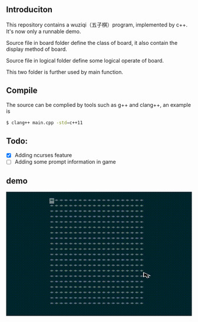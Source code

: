 ## Introduciton

This repository contains a wuziqi（五子棋）program, implemented by c++. It's now only a runnable demo.

Source file in board folder define the class of board, it also contain the display method of board.

Source file in logical folder define some logical operate of board.

This two folder is further used by main function.

## Compile

The source can be complied by tools such as g++ and clang++, an example is
```bash
$ clang++ main.cpp -std=c++11
```
## Todo:

- [x] Adding ncurses feature
- [ ] Adding some prompt information in game

## demo

![](https://github.com/Sunnycheey/wuziqi/blob/master/demo.gif)
